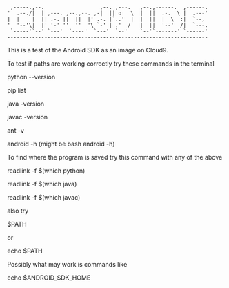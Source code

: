 
     ,-----.,--.                  ,--. ,---.   ,--.,------.  ,------.
    '  .--./|  | ,---. ,--.,--. ,-|  || o   \  |  ||  .-.  \ |  .---'
    |  |    |  || .-. ||  ||  |' .-. |`..'  |  |  ||  |  \  :|  `--, 
    '  '--'\|  |' '-' ''  ''  '\ `-' | .'  /   |  ||  '--'  /|  `---.
     `-----'`--' `---'  `----'  `---'  `--'    `--'`-------' `------'
    ----------------------------------------------------------------- 


This is a test of the Android SDK as an image on Cloud9.

To test if paths are working correctly try these commands in the terminal

python --version

pip list

java -version

javac -version

ant -v

android -h    (might be bash android -h)







To find where the program is saved try this command with any of the above

readlink -f $(which python)

readlink -f $(which java)

readlink -f $(which javac)


also try

$PATH

or

echo $PATH

Possibly what may work is commands like

echo $ANDROID_SDK_HOME


